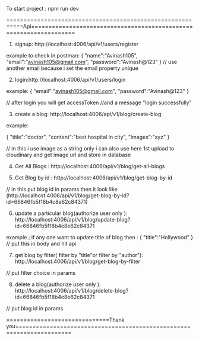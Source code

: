 To start project : npm run dev

===========================================================Api===================================================================

1. signup: http://localhost:4006/api/v1/users/register

example to check in postman:
{
"name":"Avinash105",
"email":"avinash105@gmail.com",
"password":"Avinash@123"
}
// use another email because i set the email property unique

2. login:http://localhost:4006/api/v1/users/login

example:
{
"email":"avinash105@gmail.com",
"password":"Avinash@123"
}

// after login you will get accessToken
//and a message "login successfully"

3. create a blog: http://localhost:4006/api/v1/blog/create-blog

example:

{
"title":"doctor",
"content":"best hospital in city",
"images":"xyz"
}

// in this i use image as a string only i can also use here 1st upload to cloudinary and get image url and store in database

4. Get All Blogs : http://localhost:4006/api/v1/blog/get-all-blogs

5. Get Blog by id : http://localhost:4006/api/v1/blog/get-blog-by-id

// in this put blog id in params then it look like (http://localhost:4006/api/v1/blog/get-blog-by-id?id=66846fb5f18b4c8e62c84371)

6. update a particular blog(authorize user only ): http://localhost:4006/api/v1/blog/update-blog?id=66846fb5f18b4c8e62c84371

example ; if any one want to update title of blog then :
{
"title":"Hollywood"
}
// put this in body and hit api

7. get blog by filter( filter by "title"or filter by "author"): http://localhost:4006/api/v1/blog/get-blog-by-filter

// put filter choice in params

8. delete a blog(authorize user only ): http://localhost:4006/api/v1/blog/delete-blog?id=66846fb5f18b4c8e62c84371

// put blog id in params

==============================Thank you======================================================================
